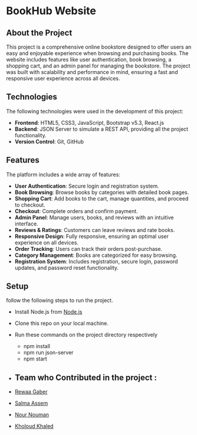 # BookHub Website

## About the Project
This project is a comprehensive online bookstore designed to offer users an easy and enjoyable experience when browsing and purchasing books. The website includes features like user authentication, book browsing, a shopping cart, and an admin panel for managing the bookstore. The project was built with scalability and performance in mind, ensuring a fast and responsive user experience across all devices.

## Technologies
The following technologies were used in the development of this project:

- **Frontend**: HTML5, CSS3, JavaScript, Bootstrap v5.3, React.js
- **Backend**: JSON Server to simulate a REST API, providing all the project functionality.
- **Version Control**: Git, GitHub

## Features
The platform includes a wide array of features:

- **User Authentication**: Secure login and registration system.
- **Book Browsing**: Browse books by categories with detailed book pages.
- **Shopping Cart**: Add books to the cart, manage quantities, and proceed to checkout.
- **Checkout**: Complete orders and confirm payment.
- **Admin Panel**: Manage users, books, and reviews with an intuitive interface.
- **Reviews & Ratings**: Customers can leave reviews and rate books.
- **Responsive Design**: Fully responsive, ensuring an optimal user experience on all devices.
- **Order Tracking**: Users can track their orders post-purchase.
- **Category Management**: Books are categorized for easy browsing.
- **Registration System**: Includes registration, secure login, password updates, and password reset functionality.

## Setup
follow the following steps to run the project.

- Install Node.js from [Node.js](https://nodejs.org/en)
- Clone this repo on your local machine.
- Run these commands on the project directory respectively
  - npm install
  - npm run json-server
  - npm start
 
- ## Team who Contributed in the project :
- [Rewaa Gaber](https://github.com/RewaaGaber)
- [Salma Assem](https://github.com/salmaassem-eng)
- [Nour Nouman](https://github.com/nour-noaman)
- [Kholoud Khaled](https://github.com/khoulodk)
